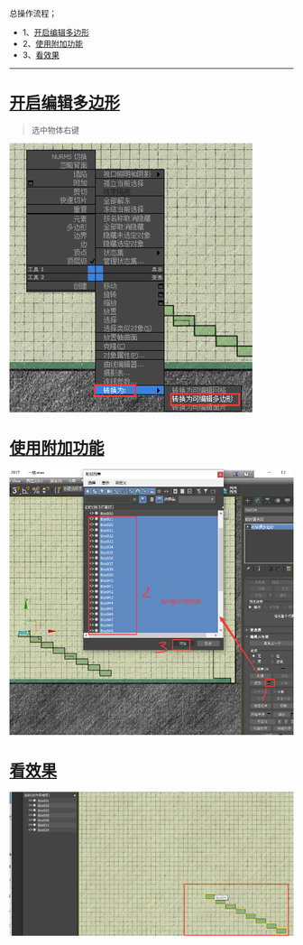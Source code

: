总操作流程；
- 1、[开启编辑多边形](#3dmax-2017-01)
- 2、[使用附加功能](#3dmax-2017-02)
- 3、[看效果](#3dmax-2017-03)

***

# <a name="3dmax-2017-01" href="#" >开启编辑多边形</a>

> 选中物体右键

![](image/6-1.png)

# <a name="3dmax-2017-02" href="#" >使用附加功能</a>

![](image/6-2.png)

# <a name="3dmax-2017-03" href="#" >看效果</a>

![](image/6-3.png)